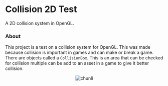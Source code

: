 # Collision 2D Test
A 2D collision system in OpenGL.

### About
This project is a test on a collision system for OpenGL. This was made because collision is important in games and can make or break a game. There are objects called a `CollisionBox`. This is an area that can be checked for collision multiple can be add to an asset in a game to give it better collision.

<p align="center">
  <img alt="chunli" src="https://user-images.githubusercontent.com/97370242/187008812-2ca8d1d4-9e43-49b7-afa1-0b6148f9613e.png">
</p>
